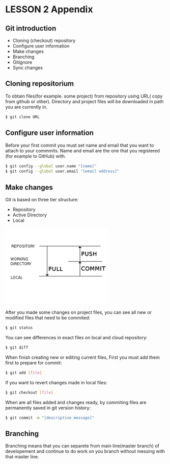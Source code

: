 LESSON 2 Appendix
=================

Git introduction
----------------

- Cloning (checkout) repository
- Configure user information
- Make changes
- Branching
- Gitignore
- Sync changes

Cloning repositorium
--------------------

To obtain files(for example. some project) from repository using URL( copy from github or other).
Directory and project files will be downloaded in path you are currently in.

```bash
$ git clone URL
```

Configure user information
--------------------------

Before your first commit you must set name and email that you want to attach to your commmits.
Name and email are the one that you registered (for example to GitHub) with.

```bash
$ git config --global user.name "[name]"
$ git config --global user.email "[email address]"
```

Make changes
------------

Git is based on three tier structure:
- Repository
- Active Directory
- Local

![alt tag](https://raw.githubusercontent.com/digital-cube/edu/master/git/2016-09-23-git/git.png)


After you made some changes on project files, you can see all new or modified files that need to be commited:

```bash
$ git status
```

You can see differences in exact files on local and cloud repository:

```bash
$ git diff
```

When finish creating new or editing current files, First you must add them first to prepare for commit:

 ```bash
$ git add [file]
 ```

If you want to revert changes made in local files:

```bash
$ git checkout [file]
```

When are all files added and changes ready, by commiting files are permanently saved in git version history:

```bash
$ git commit -m "[descriptive message]"
```

Branching
---------

Branching means that you can separete from main line(master branch) of developement and continue to do work on you branch without messing with that master line.
